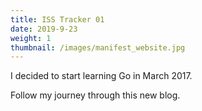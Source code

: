 ```yaml
---
title: ISS Tracker 01
date: 2019-9-23
weight: 1
thumbnail: /images/manifest_website.jpg
---
```


I decided to start learning Go in March 2017.

Follow my journey through this new blog.